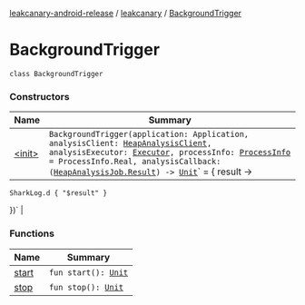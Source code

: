 [leakcanary-android-release](../../index.md) / [leakcanary](../index.md) / [BackgroundTrigger](./index.md)

# BackgroundTrigger

`class BackgroundTrigger`

### Constructors

| Name | Summary |
|---|---|
| [&lt;init&gt;](-init-.md) | `BackgroundTrigger(application: Application, analysisClient: `[`HeapAnalysisClient`](../-heap-analysis-client/index.md)`, analysisExecutor: `[`Executor`](https://docs.oracle.com/javase/6/docs/api/java/util/concurrent/Executor.html)`, processInfo: `[`ProcessInfo`](../-process-info/index.md)` = ProcessInfo.Real, analysisCallback: (`[`HeapAnalysisJob.Result`](../-heap-analysis-job/-result/index.md)`) -> `[`Unit`](https://kotlinlang.org/api/latest/jvm/stdlib/kotlin/-unit/index.html)` = { result ->
    SharkLog.d { "$result" }
  })` |

### Functions

| Name | Summary |
|---|---|
| [start](start.md) | `fun start(): `[`Unit`](https://kotlinlang.org/api/latest/jvm/stdlib/kotlin/-unit/index.html) |
| [stop](stop.md) | `fun stop(): `[`Unit`](https://kotlinlang.org/api/latest/jvm/stdlib/kotlin/-unit/index.html) |
